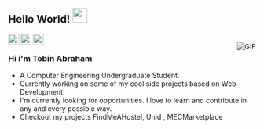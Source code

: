 ## Hello World! <img src="https://raw.githubusercontent.com/iampavangandhi/iampavangandhi/master/gifs/Hi.gif" width="30px"></h2>

<a href="https://www.linkedin.com/in/tobii/">
  <img align="left" alt="Ajay's Linkdein" width="22px" src="https://cdn.jsdelivr.net/npm/simple-icons@v3/icons/linkedin.svg" />
</a>
<a href="https://github.com/tabe42">
  <img align="left" alt="Ajay's Github" width="22px" src="https://cdn.jsdelivr.net/npm/simple-icons@v3/icons/github.svg" />
</a>

<a href="https://leetcode.com/tobabe42/">
  <img align="left" alt="Ajay's Hackerrank" width="22px" src="https://api.iconify.design/simple-icons/leetcode.svg" />
</a>
<br />
<img align="right" alt="GIF" src="https://media2.giphy.com/media/E1Kd3pQwrsMtQbNkt0/giphy.gif?cid=6c09b95240ff86fff2b5de9f8d31f55e3900ecd04fcb5f99&rid=giphy.gif&ct=g" />

### Hi i'm Tobin Abraham
- A Computer Engineering Undergraduate Student. 
- Currently working on some of my cool side projects based on Web Development.
- I'm currently looking for opportunities. I love to learn and contribute in any and every possible way.
- Checkout my projects FindMeAHostel, Unid , MECMarketplace
